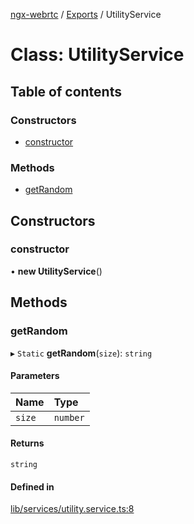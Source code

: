 [ngx-webrtc](https://github.com/lotterfriends/ngx-webrtc/tree/main/libs/ngx-webrtc/docs/README.md) / [Exports](https://github.com/lotterfriends/ngx-webrtc/tree/main/libs/ngx-webrtc/docs/modules.md) / UtilityService

# Class: UtilityService

## Table of contents

### Constructors

- [constructor](https://github.com/lotterfriends/ngx-webrtc/tree/main/libs/ngx-webrtc/docs/classes/UtilityService.md#constructor)

### Methods

- [getRandom](https://github.com/lotterfriends/ngx-webrtc/tree/main/libs/ngx-webrtc/docs/classes/UtilityService.md#getrandom)

## Constructors

### constructor

• **new UtilityService**()

## Methods

### getRandom

▸ `Static` **getRandom**(`size`): `string`

#### Parameters

| Name | Type |
| :------ | :------ |
| `size` | `number` |

#### Returns

`string`

#### Defined in

[lib/services/utility.service.ts:8](https://github.com/lotterfriends/video-chat/blob/c0a07ad/libs/ngx-webrtc/src/lib/services/utility.service.ts#L8)

